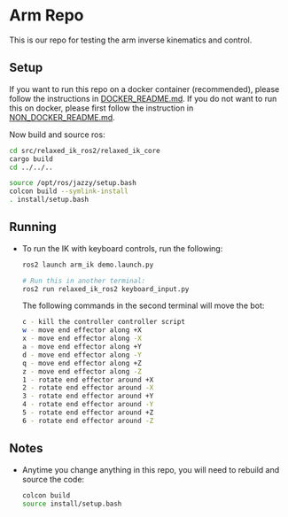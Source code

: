 # Arm Repo

This is our repo for testing the arm inverse kinematics and control.


## Setup
If you want to run this repo on a docker container (recommended), please follow the instructions in [DOCKER_README.md](DOCKER_README.md). If you do not want to run this on docker, please first follow the instruction in  [NON_DOCKER_README.md](/NON_DOCKER_README.md).

Now build and source ros:
```bash
cd src/relaxed_ik_ros2/relaxed_ik_core
cargo build
cd ../../..

source /opt/ros/jazzy/setup.bash
colcon build --symlink-install
. install/setup.bash
```
## Running

* To run the IK with keyboard controls, run the following:
    ```bash
    ros2 launch arm_ik demo.launch.py 

    # Run this in another terminal:
    ros2 run relaxed_ik_ros2 keyboard_input.py 
    ```

    The following commands in the second terminal will move the bot:
    ```bash
    c - kill the controller controller script
    w - move end effector along +X
    x - move end effector along -X
    a - move end effector along +Y
    d - move end effector along -Y
    q - move end effector along +Z
    z - move end effector along -Z
    1 - rotate end effector around +X
    2 - rotate end effector around -X
    3 - rotate end effector around +Y
    4 - rotate end effector around -Y
    5 - rotate end effector around +Z
    6 - rotate end effector around -Z
    ```

## Notes
* Anytime you change anything in this repo, you will need to rebuild and source the code:
    ```bash
    colcon build
    source install/setup.bash
   
    ```

